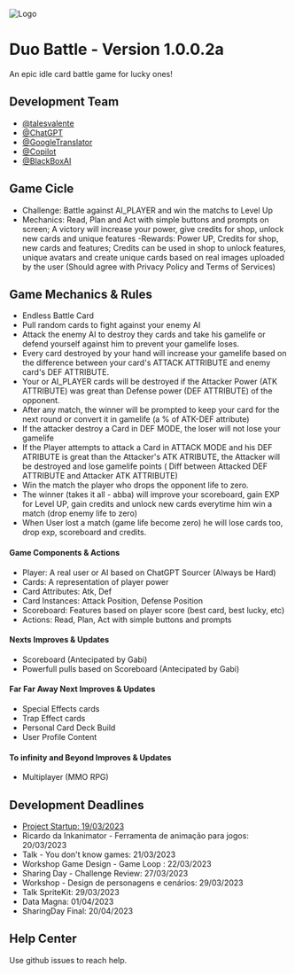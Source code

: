 
![Logo](https://dev-to-uploads.s3.amazonaws.com/uploads/articles/th5xamgrr6se0x5ro4g6.png)


# Duo Battle - Version 1.0.0.2a

An epic idle card battle game for lucky ones!


## Development Team

- [@talesvalente](https://www.github.com/talesvalente)
- [@ChatGPT](https://chat.openai.com/chat)
- [@GoogleTranslator](https://translate.google.com/)
- [@Copilot](https://github.com/features/copilot)
- [@BlackBoxAI](https://www.useblackbox.io/)

## Game Cicle
- Challenge: Battle against AI_PLAYER and win the matchs to Level Up
- Mechanics: Read, Plan and Act with simple buttons and prompts on screen; A victory will increase your power, give credits for shop, unlock new cards and unique features
-Rewards: Power UP, Credits for shop, new cards and features; Credits can be used in shop to unlock features, unique avatars and create unique cards based on real images uploaded by the user (Should agree with Privacy Policy and Terms of Services)

## Game Mechanics & Rules
- Endless Battle Card
- Pull random cards to fight against your enemy AI
- Attack the enemy AI to destroy they cards and take his gamelife or defend yourself against him to prevent your gamelife loses.
- Every card destroyed by your hand will increase your gamelife based on the difference between your card's ATTACK ATTRIBUTE and enemy card's DEF ATTRIBUTE.
- Your or AI_PLAYER cards will be destroyed if the Attacker Power (ATK ATTRIBUTE) was great than Defense power (DEF ATTRIBUTE) of the opponent.
- After any match, the winner will be prompted to keep your card for the next round or convert it in gamelife (a % of ATK-DEF attribute)
- If the attacker destroy a Card in DEF MODE, the loser will not lose your gamelife
- If the Player attempts to attack a Card in ATTACK MODE and his DEF ATRIBUTE is great than the Attacker's ATK ATRIBUTE, the Attacker will be destroyed and lose gamelife points ( Diff between Attacked DEF ATTRIBUTE and Attacker ATK ATTRIBUTE)
- Win the match the player who drops the opponent life to zero.
- The winner (takes it all - abba) will improve your scoreboard, gain EXP for Level UP, gain credits and unlock new cards everytime him win a match (drop enemy life to zero)
- When User lost a match (game life become zero) he will lose cards too, drop exp, scoreboard and credits.

#### Game Components & Actions
- Player: A real user or AI based on ChatGPT Sourcer (Always be Hard)
- Cards: A representation of player power
- Card Attributes: Atk, Def
- Card Instances: Attack Position, Defense Position
- Scoreboard: Features based on player score (best card, best lucky, etc)
- Actions: Read, Plan, Act with simple buttons and prompts

#### Nexts Improves & Updates
- Scoreboard (Antecipated by Gabi)
- Powerfull pulls based on Scoreboard (Antecipated by Gabi)

#### Far Far Away Next Improves & Updates
- Special Effects cards
- Trap Effect cards
- Personal Card Deck Build
- User Profile Content

#### To infinity and Beyond Improves & Updates
- Multiplayer (MMO RPG)

## Development Deadlines

- [Project Startup: 19/03/2023](https://www.dropbox.com/scl/fi/pe8p3yjfxplr68bo5x0s8/Sharing-Hub-Game-Challenge.paper?dl=0&rlkey=e4ma1mdllfspt8kdm5e87os18)
- Ricardo da Inkanimator - Ferramenta de animação para jogos: 20/03/2023
- Talk - You don't know games: 21/03/2023
- Workshop Game Design - Game Loop : 22/03/2023
- Sharing Day - Challenge Review: 27/03/2023
- Workshop - Design de personagens e cenários: 29/03/2023
- Talk SpriteKit: 29/03/2023
- Data Magna: 01/04/2023
- SharingDay Final: 20/04/2023

## Help Center

Use github issues to reach help.

